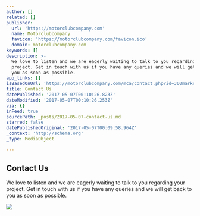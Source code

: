 ```yaml
---
author: []
related: []
publisher:
  url: 'https://motorclubcompany.com'
  name: Motorclubcompany
  favicon: 'https://motorclubcompany.com/favicon.ico'
  domain: motorclubcompany.com
keywords: []
description: >-
  We love to listen and we are eagerly waiting to talk to you regarding your
  project. Get in touch with us if you have any queries and we will get back to
  you as soon as possible.
app_links: []
isBasedOnUrl: 'https://motorclubcompany.com/mca/contact.php?id=360marketing'
title: Contact Us
datePublished: '2017-05-07T00:10:26.823Z'
dateModified: '2017-05-07T00:10:26.253Z'
via: {}
inFeed: true
sourcePath: _posts/2017-05-07-contact-us.md
starred: false
datePublishedOriginal: '2017-05-07T00:09:58.964Z'
_context: 'http://schema.org'
_type: MediaObject

---
```

<article style=""><h1>Contact Us</h1><p>We love to listen and we are eagerly waiting to talk to you regarding your project. Get in touch with us if you have any queries and we will get back to you as soon as possible.</p><img src="https://static-pixelperfectphot1.netdna-ssl.com/images/mcalogo.png" /></article>